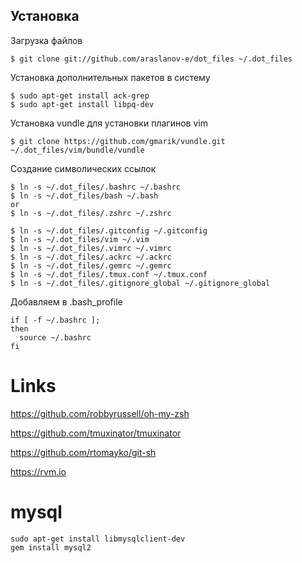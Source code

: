 ## Установка

Загрузка файлов

    $ git clone git://github.com/araslanov-e/dot_files ~/.dot_files

Установка дополнительных пакетов в систему

    $ sudo apt-get install ack-grep
    $ sudo apt-get install libpq-dev

Установка vundle для установки плагинов vim

    $ git clone https://github.com/gmarik/vundle.git ~/.dot_files/vim/bundle/vundle

Создание символических ссылок
    
    $ ln -s ~/.dot_files/.bashrc ~/.bashrc
    $ ln -s ~/.dot_files/bash ~/.bash
    or
    $ ln -s ~/.dot_files/.zshrc ~/.zshrc

    $ ln -s ~/.dot_files/.gitconfig ~/.gitconfig
    $ ln -s ~/.dot_files/vim ~/.vim
    $ ln -s ~/.dot_files/.vimrc ~/.vimrc
    $ ln -s ~/.dot_files/.ackrc ~/.ackrc
    $ ln -s ~/.dot_files/.gemrc ~/.gemrc
    $ ln -s ~/.dot_files/.tmux.conf ~/.tmux.conf
    $ ln -s ~/.dot_files/.gitignore_global ~/.gitignore_global
  
Добавляем в .bash_profile
    
    if [ -f ~/.bashrc ]; 
    then 
      source ~/.bashrc 
    fi


# Links

  https://github.com/robbyrussell/oh-my-zsh
  
  https://github.com/tmuxinator/tmuxinator
  
  https://github.com/rtomayko/git-sh
  
  https://rvm.io

# mysql
	sudo apt-get install libmysqlclient-dev
	gem install mysql2
